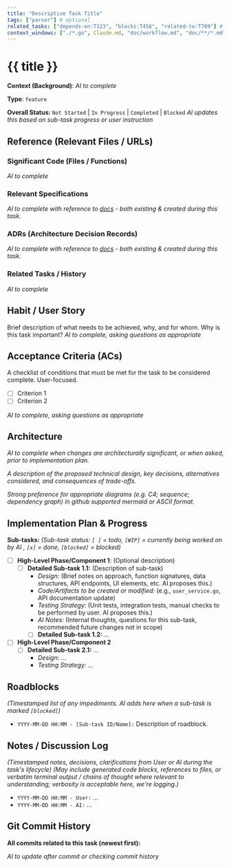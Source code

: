 ```yaml
---
title: "Descriptive Task Title"
tags: ["parser"] # optional
related_tasks: ["depends-on:T123", "blocks:T456", "related-to:T789"] # Optional with relationship type
context_windows: ["./*.go", Claude.md, "doc/workflow.md", "doc/**/*.md"] # List of glob patterns useful to build the context window required for this task
---
```

# {{ title }}

**Context (Background)**:
*AI to complete*

**Type**: `feature` <!-- feature | fix | documentation | testing | refactor | chore -->

**Overall Status:** `Not Started` | `In Progress` | `Completed` | `Blocked`
*AI updates this based on sub-task progress or user instruction*

## Reference (Relevant Files / URLs)

### Significant Code (Files / Functions)
*AI to complete*

### Relevant Specifications
*AI to complete with reference to [docs](/doc/specifications/) - both existing & created during this task.*

### ADRs (Architecture Decision Records)
*AI to complete with reference to [docs](/doc/desisions/) - both existing & created during this task.*

### Related Tasks / History
*AI to complete*

## Habit / User Story

Brief description of what needs to be achieved, why, and for whom. Why is this task important?
*AI to complete, asking questions as appropriate*

## Acceptance Criteria (ACs)

A checklist of conditions that must be met for the task to be considered complete. User-focused.

- [ ] Criterion 1
- [ ] Criterion 2

*AI to complete, asking questions as appropriate*

## Architecture

*AI to complete when changes are architecturally significant, or when asked, prior to implementation plan.*

*A description of the proposed technical design, key decisions, alternatives considered, and consequences of trade-offs.*

*Strong preference for appropriate diagrams (e.g. C4; sequence; dependency graph) in github supported mermaid or ASCII format.*

## Implementation Plan & Progress

**Sub-tasks:**
*(Sub-task status: `[ ]` = todo, `[WIP]` = currently being worked on by AI , `[x]` = done, `[blocked]` = blocked)*

- [ ] **High-Level Phase/Component 1**: (Optional description)
  - [ ] **Detailed Sub-task 1.1:** (Description of sub-task)
    - *Design:* (Brief notes on approach, function signatures, data structures, API endpoints, UI elements, etc. AI proposes this.)
    - *Code/Artifacts to be created or modified:* (e.g., `user_service.go`, API documentation update)
    - *Testing Strategy:* (Unit tests, integration tests, manual checks to be performed by user. AI proposes this.)
    - *AI Notes:* (Internal thoughts, questions for this sub-task, recommended future changes not in scope)
    - [ ] **Detailed Sub-task 1.2:** ...
- [ ] **High-Level Phase/Component 2**
  - [ ] **Detailed Sub-task 2.1:** ...
    - *Design:* ...
    - *Testing Strategy:* ...

## Roadblocks

*(Timestamped list of any impediments. AI adds here when a sub-task is marked `[blocked]`)*
- `YYYY-MM-DD HH:MM - [Sub-task ID/Name]:` Description of roadblock.

## Notes / Discussion Log

*(Timestamped notes, decisions, clarifications from User or AI during the task's lifecycle)*
*(May include generated code blocks, references to files, or verbatim terminal output / chains of thought where relevant to understanding; verbosity is acceptable here, we're logging.)*

- `YYYY-MM-DD HH:MM - User:` ...
- `YYYY-MM-DD HH:MM - AI:` ...

## Git Commit History

**All commits related to this task (newest first):**

<!-- Example format:
- `abc1234` - feat(component)[T000/1.1]: implement feature X for subtask 1.1
- `def5678` - fix(component)[T000/1.2]: fix bug Y in subtask 1.2
- `ghi9012` - docs(tasks)[T000]: add task documentation

For tasks without commits yet, use:
*No commits yet - task is in backlog*
-->

*AI to update after commit or checking commit history*